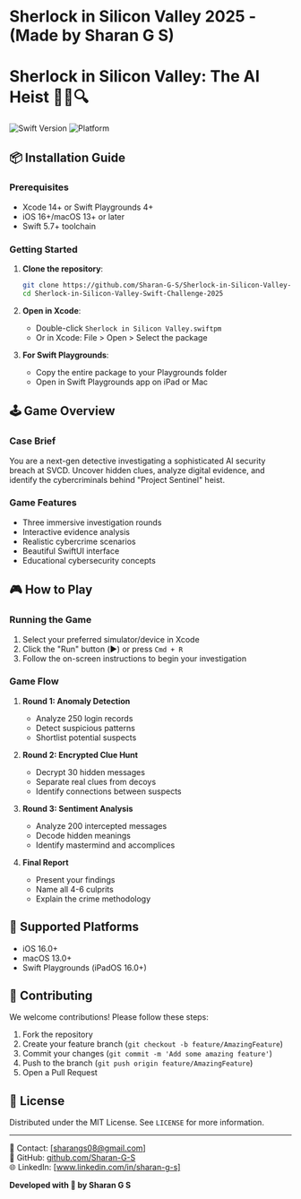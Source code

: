 # Sherlock in Silicon Valley 2025 - (Made by Sharan G S)  


# Sherlock in Silicon Valley: The AI Heist 🕵️‍♂️🔍

![Swift Version](https://img.shields.io/badge/Swift-5.7+-orange.svg)
![Platform](https://img.shields.io/badge/Platform-iOS%20|%20macOS%20|%20Playgrounds-lightgrey.svg)

## 📦 Installation Guide

### Prerequisites
- Xcode 14+ or Swift Playgrounds 4+
- iOS 16+/macOS 13+ or later
- Swift 5.7+ toolchain

### Getting Started
1. **Clone the repository**:
   ```bash
   git clone https://github.com/Sharan-G-S/Sherlock-in-Silicon-Valley-Swift-Challenge-2025.git
   cd Sherlock-in-Silicon-Valley-Swift-Challenge-2025
   ```

2. **Open in Xcode**:
   - Double-click `Sherlock in Silicon Valley.swiftpm`
   - Or in Xcode: File > Open > Select the package

3. **For Swift Playgrounds**:
   - Copy the entire package to your Playgrounds folder
   - Open in Swift Playgrounds app on iPad or Mac

## 🕹 Game Overview

### Case Brief
You are a next-gen detective investigating a sophisticated AI security breach at SVCD. Uncover hidden clues, analyze digital evidence, and identify the cybercriminals behind "Project Sentinel" heist.

### Game Features
- Three immersive investigation rounds
- Interactive evidence analysis
- Realistic cybercrime scenarios
- Beautiful SwiftUI interface
- Educational cybersecurity concepts



## 🎮 How to Play

### Running the Game
1. Select your preferred simulator/device in Xcode
2. Click the "Run" button (▶️) or press `Cmd + R`
3. Follow the on-screen instructions to begin your investigation

### Game Flow
1. **Round 1: Anomaly Detection**
   - Analyze 250 login records
   - Detect suspicious patterns
   - Shortlist potential suspects

2. **Round 2: Encrypted Clue Hunt**
   - Decrypt 30 hidden messages
   - Separate real clues from decoys
   - Identify connections between suspects

3. **Round 3: Sentiment Analysis**
   - Analyze 200 intercepted messages
   - Decode hidden meanings
   - Identify mastermind and accomplices

4. **Final Report**
   - Present your findings
   - Name all 4-6 culprits
   - Explain the crime methodology

## 📱 Supported Platforms
- iOS 16.0+
- macOS 13.0+
- Swift Playgrounds (iPadOS 16.0+)

## 🤝 Contributing
We welcome contributions! Please follow these steps:
1. Fork the repository
2. Create your feature branch (`git checkout -b feature/AmazingFeature`)
3. Commit your changes (`git commit -m 'Add some amazing feature'`)
4. Push to the branch (`git push origin feature/AmazingFeature`)
5. Open a Pull Request

## 📜 License
Distributed under the MIT License. See `LICENSE` for more information.

---


📧 Contact: [sharangs08@gmail.com]  
🔗 GitHub: [github.com/Sharan-G-S](https://github.com/Sharan-G-S)  
🌐 LinkedIn: [www.linkedin.com/in/sharan-g-s]  


**Developed with 💚 by Sharan G S**  
